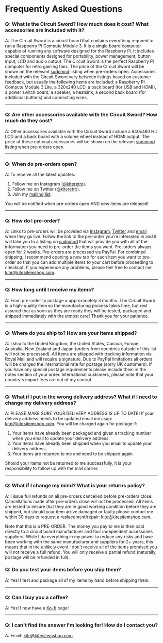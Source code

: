 # Frequently Asked Questions

### Q: What is the Circuit Sword? How much does it cost? What accessories are included with it?
A: The Circuit Sword is a circuit board that contains everything required to run a Raspberry Pi Compute Module 3. It is a single board computer capable of running any software designed for the Raspberry Pi. It includes special components designed for portability, power management, button input, LCD and audio output. The Circuit Sword is the perfect Raspberry Pi computer for retro gaming fans. The price of the Circuit Sword will be shown on the relevant [sudomod](https://www.sudomod.com/) listing when pre-orders open. Accessories included with the Circuit Sword vary between listings based on customer feedback, but usually the following items are included: a Raspberry Pi Compute Module 3 Lite, a 320x240 LCD, a back board (for USB and HDMI), a power switch board, a speaker, a heatsink, a second back board (for additional buttons) and connecting wires.

***
### Q: Are other accessories available with the Circuit Sword? How much do they cost?
A: Other accessories available with the Circuit Sword include a 640x480 HD LCD and a back board with a volume wheel instead of HDMI output. The price of these optional accessories will be shown on the relevant [sudomod](https://www.sudomod.com/) listing when pre-orders open.

***
### Q: When do pre-orders open?
A: To receive all the latest updates:
1. Follow me on Instagram ([@kiteretro](https://www.instagram.com/kiteretro/)).
2. Follow me on Twitter ([@kiteretro](https://twitter.com/kiteretro)).
3. Join my [mailing list](https://goo.gl/forms/e97uUvPOfUxPWdz82).

You will be notified when pre-orders open AND new items are released!

***
### Q: How do I pre-order?
A: Links to pre-orders will be provided via [Instagram](https://www.instagram.com/kiteretro/), [Twitter](https://twitter.com/kiteretro) and [email](https://docs.google.com/forms/d/e/1FAIpQLSfldWlIw2rxYdskP0xUDHvfQ84TIoc2HVhtLfzHKCbf89E-6Q/viewform) when they go live. Follow the link to the pre-order you're interested in and it will take you to a listing on [sudomod](https://www.sudomod.com/) that will provide you with all of the information you need to pre-order the items you want. Pre-orders always open for 2 weeks. Pre-orders are processed via PayPal. For combined shipping, I recommend opening a new tab for each item you want to pre-order so that you can add multiple items to your cart before proceeding to checkout. If you experience any problems, please feel free to contact me: kite@kitesitemshop.com.

***
### Q: How long until I receive my items?
A: From pre-order to postage = approximately 3 months. The Circuit Sword is a high-quality item so the manufacturing process takes time, but rest assured that as soon as they are ready they will be tested, packaged and shipped immediately with the utmost care! Thank you for your patience.

***
### Q: Where do you ship to? How are your items shipped?
A: I ship to the United Kingdom, the United States, Canada, Europe, Australia, New Zealand and Japan (orders from countries outside of this list will not be processed). All items are shipped with tracking information via Royal Mail and will require a signature. Due to PayPal limitations all orders will be charged the international rate for postage (sorry UK customers). If you have any special postage requirements please include them in the notes section of your order. International customers, please note that your country's import fees are out of my control.

***
### Q: What if I put in the wrong delivery address? What if I need to change my delivery address?
A: PLEASE MAKE SURE YOUR DELIVERY ADDRESS IS UP TO DATE! If your delivery address needs to be updated email me asap: kite@kitesitemshop.com. You will be charged again for postage if:
1. Your items have already been packaged and given a tracking number when you email to update your delivery address.
2. Your items have already been shipped when you email to update your delivery address.
3. Your items are returned to me and need to be shipped again.

Should your items not be returned to me successfully, it is your responsibility to follow up with the mail carrier.

***
### Q: What if I change my mind? What is your returns policy?
A: I issue full refunds on all pre-orders cancelled before pre-orders close. Cancellations made after pre-orders close will not be processed. All items are tested to ensure that they are in good working condition before they are shipped, but should your item arrive damaged or faulty please contact me within 30 days to request a replacement/repair: kite@kitesitemshop.com.

Note that this is a PRE-ORDER. The money you pay to me is then paid directly to a circuit board manufacturer and four independent accessories suppliers. While I do everything in my power to reduce any risks and have been working with the same manufacturer and suppliers for 2+ years, this means that in the unlikely event I don't receive all of the items promised you will not receive a full refund. You will only receive a partial refund (naturally, postage will be refunded in full).

### Q: Do you test your items before you ship them?
A: Yes! I test and package all of my items by hand before shipping them.

***
### Q: Can I buy you a coffee?
A: Yes! I now have a [Ko-fi](https://ko-fi.com/kiteretro) page!

***
### Q: I can't find the answer I'm looking for! How do I contact you?
A: Email: kite@kitesitemshop.com